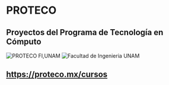 # PROTECO
## Proyectos del Programa de Tecnología en Cómputo

![PROTECO FI,UNAM](https://pbs.twimg.com/profile_images/1098678443930238978/6mPvIosC.png)
![Facultad de Ingenieria UNAM](https://www.ingenieria.unam.mx/nuestra_facultad/images/institucionales/escudos/escudofi_negro.jpg)

## https://proteco.mx/cursos
